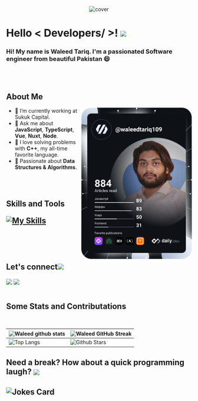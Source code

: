 <div align="center">
<img width="" height = "" src="https://miro.medium.com/max/1444/1*Z5-lWkyzcRB5ahgm9qyxvg.png" alt="cover" />
</div>

<h1> Hello < Developers/ >! <img src = "https://raw.githubusercontent.com/MartinHeinz/MartinHeinz/master/wave.gif" width="30"> </h1>
<p align='center'>
</p>

### Hi! My name is Waleed Tariq. I'm a passionated Software engineer from beautiful Pakistan :smile:

<br>
<br>

<h2> About Me</h2>

<a href="https://app.daily.dev/WaleedTariq109"><img src="./devcard.svg?r=6eu" align="right" width="300" alt="Waleed Dev Card"/></a>

- 🔭 I’m currently working at Sukuk Capital.
- 💬 Ask me about **JavaScript**, **TypeScript**, **Vue**, **Nuxt**, **Node**.
- 🌟 I love solving problems with **C++**, my all-time favorite language.
- 🚀 Passionate about **Data Structures & Algorithms**.

<br>
<br>

<h2> Skills and Tools 

[![My Skills](https://skillicons.dev/icons?i=cpp,cmake,vue,nuxtjs,react,redux,vite,vitest,js,ts,html,css,sass,tailwind,bootstrap,webpack,regex,jest,figma,git,firebase,vscode,visualstudio,pug&perline=8)](https://github.com/waleedtariq109)

<br>
<br>

<h2> Let's connect<img src='https://raw.githubusercontent.com/ShahriarShafin/ShahriarShafin/main/Assets/handshake.gif' width="60"> </h2>
<a href = 'https://www.linkedin.com/in/waleed-tariq-khan/'> <img width = '32px' align= 'center' src="https://raw.githubusercontent.com/rahulbanerjee26/githubAboutMeGenerator/main/icons/linked-in-alt.svg"/></a>
<a href = 'https://twitter.com/_binary01'> <img width = '32px' align= 'center' src="https://raw.githubusercontent.com/rahulbanerjee26/githubAboutMeGenerator/main/icons/twitter.svg"/></a>

<br>
<br>

<h2>Some Stats and Contributations</h2>
<br>

| ![Waleed github stats](https://github-readme-stats.vercel.app/api?username=waleedtariq109&show_icons=true&theme=radical) | ![Waleed GitHub Streak](https://github-readme-streak-stats.herokuapp.com/?user=waleedtariq109&theme=radical) |
| --------------------------------------------------------------------------------------------------------------------------------- | ----------------------------------------------------------------------------------------------------------------------------------------------------------------------------------------------------------------- |
| ![Top Langs](https://github-readme-stats.vercel.app/api/top-langs/?username=waleedtariq109&langs_count=8&theme=radical&layout=compact) | ![Github Stars](https://github-readme-stats.vercel.app/api?username=waleedtariq109&show_icons=true&locale=en&count_private=true&hide_rank=true&custom_title=My%20GitHub%20Stats&disable_animations=true&theme=radical) |

<h2> Need a break? How about a quick programming laugh? <img align ='center' src='https://media2.giphy.com/media/UQDSBzfyiBKvgFcSTw/giphy.gif?cid=ecf05e47p3cd513axbek3f56ti3jzizq8hincw20jauyyfyw&rid=giphy.gif' width = "32"></h2>

## ![Jokes Card](https://readme-jokes.vercel.app/api?theme=radical)
